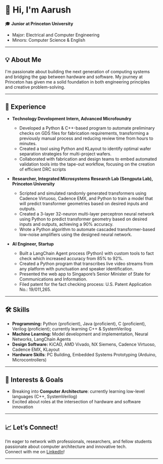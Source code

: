# 👋 Hi, I'm Aarush

🎓 **Junior at Princeton University**  
- Major: Electrical and Computer Engineering  
- Minors: Computer Science & English

---

## 💡 About Me

I'm passionate about building the next generation of computing systems and bridging the gap between hardware and software. My journey at Princeton has given me a solid foundation in both engineering principles and creative problem-solving.

---

## 💼 Experience

- **Technology Development Intern, Advanced Microfoundry**
  - Developed a Python & C++-based program to automate preliminary checks on GDS files for fabrication requirements, transforming a previously manual process and reducing review time from hours to minutes.
  - Created a tool using Python and KLayout to identify optimal wafer separation strategies for multi-project wafers.
  - Collaborated with fabrication and design teams to embed automated validation tools into the tape-out workflow, focusing on the creation of efficient DRC scripts
 
- **Researcher, Integrated Microsystems Research Lab (Sengputa Lab), Princeton University**
  - Scripted and simulated randomly generated transformers using Cadence Virtuoso, Cadence EMX, and Python to train a model that will predict transformer geometries based on desired inputs and outputs.
  - Created a 3-layer 32-neuron multi-layer perceptron neural network using Python to predict transformer geometry based on desired inputs and outputs, achieving a 90% accuracy.
  - Wrote a Python algorithm to automate cascaded transformer-based low-noise amplifiers using the designed neural network.

- **AI Engineer, Startup**  
  - Built a LangChain Agent process (Python) with custom tools to fact check which increased accuracy from 85% to 92%.
  - Created a Python program that transcribes live video streams from any platform with punctuation and speaker identification.
  - Presented the web app to Singapore’s Senior Minister of State for Communications and Information.
  - Filed patent for the fact checking process: U.S. Patent Application No.: 19/011,265.

---

## 🛠️ Skills

- **Programming:** Python (proficient), Java (proficient), C (proficient), Verilog (proficient); currently learning C++ & SystemVerilog  
- **Machine Learning:** Model development and implementation, Neural Networks, LangChain Agents  
- **Design Software:** KiCAD, AMD Vivado, NX Siemens, Cadence Virtuoso, Cadence EMX, KLayout
- **Hardware Skills**: PC Building, Embedded Systems Prototyping (Arduino, Microcontrollers)

---

## 🚀 Interests & Goals

- Breaking into **Computer Architecture**: currently learning low-level languages (C++, SystemVerilog)
- Excited about roles at the intersection of hardware and software innovation

---

## 📈 Let’s Connect!

I’m eager to network with professionals, researchers, and fellow students passionate about computer architecture and innovative tech.  
Connect with me on [LinkedIn](https://www.linkedin.com/in/aarush-goradia-300216215/)!

---
